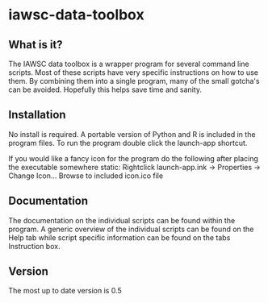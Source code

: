 iawsc-data-toolbox
==================

What is it?
-----------

The IAWSC data toolbox is a wrapper program for several command line scripts. Most of these scripts 
have very specific instructions on how to use them. By combining them into a single program, many of the 
small gotcha's can be avoided. Hopefully this helps save time and sanity.


Installation
------------

No install is required. A portable version of Python and R is included in the program files. To run the program double click the launch-app shortcut.

If you would like a fancy icon for the program do the following after placing the executable somewhere static:
Rightclick launch-app.ink -> Properties -> Change Icon... Browse to included icon.ico file

Documentation
-------------

The documentation on the individual scripts can be found within the program. A generic overview of 
the individual scripts can be found on the Help tab while script specific information can be found 
on the tabs Instruction box.

Version
-------

The most up to date version is 0.5

